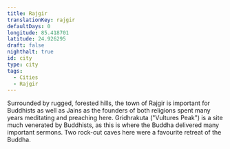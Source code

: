 ```yaml
---
title: Rajgir
translationKey: rajgir
defaultDays: 0
longitude: 85.418701
latitude: 24.926295
draft: false
nighthalt: true
id: city
type: city
tags:
  - Cities
  - Rajgir
---
```

Surrounded by rugged, forested hills, the town of Rajgir is important for Buddhists as well as Jains as the founders of both religions spent many years meditating and preaching here. Gridhrakuta ("Vultures Peak") is a site much venerated by Buddhists, as this is where the Buddha delivered many important sermons. Two rock-cut caves here were a favourite retreat of the Buddha.